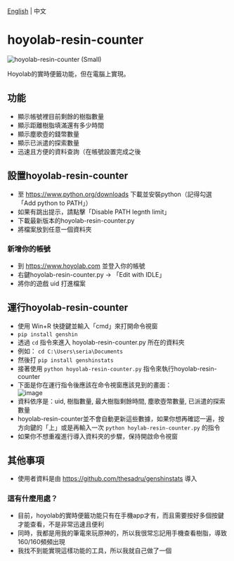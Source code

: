 [English](https://github.com/seriaati/hoyolab-resin-counter/blob/main/README.md) | 中文
# hoyolab-resin-counter
![hoyolab-resin-counter (Small)](https://user-images.githubusercontent.com/61446626/159615993-8801f175-84b7-4361-bf65-7fb70708341a.png)

Hoyolab的實時便籤功能，但在電腦上實現。

## 功能
- 顯示帳號裡目前剩餘的樹脂數量
- 顯示距離樹脂填滿還有多少時間
- 顯示塵歌壺的錢幣數量
- 顯示已派遣的探索數量
- 迅速且方便的資料查詢（在帳號設置完成之後

## 設置hoyolab-resin-counter
- 至 https://www.python.org/downloads 下載並安裝python（記得勾選「Add python to PATH」）
- 如果有跳出提示，請點擊「Disable PATH legnth limit」
- 下載最新版本的hoyolab-resin-counter.py
- 將檔案放到任意一個資料夾

### 新增你的帳號
- 到 https://www.hoyolab.com 並登入你的帳號
- 右鍵hoyolab-resin-counter.py -> 「Edit with IDLE」
- 將你的遊戲 uid 打進檔案

## 運行hoyolab-resin-counter
- 使用 Win+R 快捷鍵並輸入「cmd」來打開命令視窗
- ```pip install genshin```
- 透過 ```cd``` 指令來進入 hoyolab-resin-counter.py 所在的資料夾
- 例如：
```cd C:\Users\seria\Documents```
- 然後打 ```pip install genshinstats```
- 接著使用 ```python hoyolab-resin-counter.py``` 指令來執行hoyolab-resin-counter
- 下面是你在運行指令後應該在命令視窗應該見到的畫面：  
![image](https://user-images.githubusercontent.com/61446626/159394012-b59892f1-1620-44c1-99b3-87a43223dae8.png)
- 資料依序是：uid, 樹脂數量, 最大樹脂剩餘時間, 塵歌壺幣數量, 已派遣的探索數量
- hoyolab-resin-counter並不會自動更新這些數據，如果你想再確認一遍，按方向鍵的「上」或是再輸入一次 ```python hoylab-resin-counter.py``` 的指令
- 如果你不想重複進行導入資料夾的步驟，保持開啟命令視窗

## 其他事項
- 使用者資料是由 https://github.com/thesadru/genshinstats 導入
### 這有什麼用處？
- 目前，hoyolab的實時便籤功能只有在手機app才有，而且需要按好多個按鍵才能查看，不是非常迅速且便利
- 同時，我都是用我的筆電來玩原神的，所以我很常忘記用手機查看樹脂，導致160/160頻頻出現
- 我找不到能實現這樣功能的工具，所以我就自己做了一個
